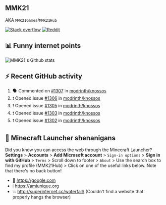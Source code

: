 ## MMK21
AKA `MMK21Games`/`MMK21Hub`

[![Stack overflow](https://img.shields.io/badge/Stack_Overflow-FE7A16?style=for-the-badge&logo=stack-overflow&logoColor=white)](https://stackoverflow.com/users/11519302/mmk21)
[![Reddit](https://img.shields.io/badge/Reddit-FF4500?style=for-the-badge&logo=reddit&logoColor=white)](https://www.reddit.com/user/mmk21games)

## 📊 Funny internet points 

![MMK21's Github stats](https://github-readme-stats.vercel.app/api?username=MMK21Hub&show_icons=true&theme=dark&bg_color=171b22&text_color=CCCCCC&hide_border=true)

## ⚡ Recent GitHub activity

<!--START_SECTION:activity-->
1. 🗣 Commented on [#1307](https://github.com/modrinth/knossos/issues/1307#issuecomment-1678991964) in [modrinth/knossos](https://github.com/modrinth/knossos)
2. ❗ Opened issue [#1306](https://github.com/modrinth/knossos/issues/1306) in [modrinth/knossos](https://github.com/modrinth/knossos)
3. ❗ Opened issue [#1305](https://github.com/modrinth/knossos/issues/1305) in [modrinth/knossos](https://github.com/modrinth/knossos)
4. ❗ Opened issue [#1303](https://github.com/modrinth/knossos/issues/1303) in [modrinth/knossos](https://github.com/modrinth/knossos)
5. ❗ Opened issue [#1302](https://github.com/modrinth/knossos/issues/1302) in [modrinth/knossos](https://github.com/modrinth/knossos)
<!--END_SECTION:activity-->

## 🙂 Minecraft Launcher shenanigans

Did you know you can access the web through the Minecraft Launcher? **Settings** > **Accounts** > **Add Microsoft account** > `Sign-in options` > **Sign in with GitHub** > `Terms` > Scroll down to footer > `About` > Use the search box to find my profile (MMK21Hub) > Click on one of the useful links below. Note that there's no back button!

* 🔎 <https://google.com>
* ℹ️ <https://amiunique.org>
* 💥 <http://superinternet.cc/waterfall/> (Couldn't find a website that properly hangs the browser)
